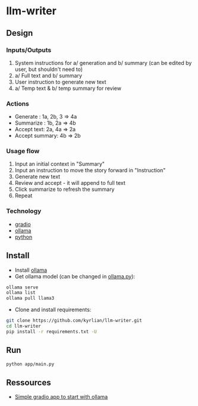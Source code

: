 # llm-writer

## Design
### Inputs/Outputs
1. System instructions for a/ generation and b/ summary (can be edited by user, but shouldn't need to)
2. a/ Full text and b/ summary
3. User instruction to generate new text  
4. a/ Temp text & b/ temp summary for review

### Actions
- Generate : 1a, 2b, 3 => 4a
- Summarize : 1b, 2a => 4b
- Accept text: 2a, 4a => 2a 
- Accept summary: 4b => 2b

### Usage flow
1. Input an initial context in "Summary"
2. Input an instruction to move the story forward in "Instruction"
3. Generate new text
4. Review and accept - it will append to full text
5. Click summarize to refresh the summary
6. Repeat
 
### Technology
- [gradio](https://www.gradio.app/)
- [ollama](https://ollama.com/)
- [python](https://www.python.org/)

## Install

- Install [ollama](https://ollama.com/)
- Get ollama model (can be changed in [ollama.py](./app/ollama.py)):
```sh
ollama serve
ollama list
ollama pull llama3
```

- Clone and install requirements:
```sh
git clone https://github.com/kyrlian/llm-writer.git
cd llm-writer
pip install -r requirements.txt -U
```

## Run

```sh
python app/main.py
```

## Ressources

- [Simple gradio app to start with ollama](https://www.langchain.ca/blog/chatgpt-clone-with-ollama-gradio/)